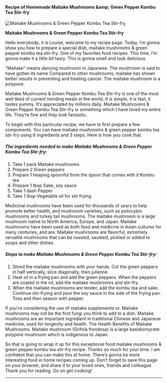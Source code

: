             

#### Recipe of Homemade Maitake Mushrooms &amp;amp; Green Pepper Kombu Tea Stir-fry

![Maitake Mushrooms &amp; Green Pepper Kombu Tea Stir-fry](https://img-global.cpcdn.com/recipes/6601645208109056/751x532cq70/maitake-mushrooms-green-pepper-kombu-tea-stir-fry-recipe-main-photo.jpg)

**Maitake Mushrooms &amp; Green Pepper Kombu Tea Stir-fry**

Hello everybody, it is Louise, welcome to my recipe page. Today, I’m gonna show you how to prepare a special dish, maitake mushrooms & green pepper kombu tea stir-fry. One of my favorites food recipes. This time, I’m gonna make it a little bit tasty. This is gonna smell and look delicious.

"Maitake" means dancing mushroom in Japanese. The mushroom is said to have gotten its name Compared to other mushrooms, maitake has shown better results in preventing and treating cancer. The maitake mushroom is a polypore.

Maitake Mushrooms & Green Pepper Kombu Tea Stir-fry is one of the most well liked of current trending meals in the world. It is simple, it is fast, it tastes yummy. It’s appreciated by millions daily. Maitake Mushrooms & Green Pepper Kombu Tea Stir-fry is something which I have loved my entire life. They’re fine and they look fantastic.

To begin with this particular recipe, we have to first prepare a few components. You can have maitake mushrooms & green pepper kombu tea stir-fry using 6 ingredients and 3 steps. Here is how you cook that.

##### The ingredients needed to make Maitake Mushrooms & Green Pepper Kombu Tea Stir-fry:

1.  Take 1 pack Maitake mushrooms
2.  Prepare 2 Green peppers
3.  Prepare 1 heaping spoonful from the spoon that comes with it Kombu tea
4.  Prepare 1 tbsp Sake, soy sauce
5.  Take 1 dash Pepper
6.  Take 1 tbsp Vegetable oil for stir frying

Medicinal mushrooms have been used for thousands of years to help promote better health, and mushroom varieties, such as psilocybin mushrooms and turkey tail mushrooms. The maitake mushroom is a large mushroom native to North America, Europe, and Japan. Maitake mushrooms have been used as both food and medicine in Asian cultures for many centuries, and are. Maitake mushrooms are flavorful, extremely versatile mushrooms that can be roasted, sautéed, pickled or added to soups and other dishes.

##### Steps to make Maitake Mushrooms & Green Pepper Kombu Tea Stir-fry:

1.  Shred the maitake mushrooms with your hands. Cut the green peppers in half vertically, slice diagonally, then julienne.
2.  Heat oil in a frying pan and add the green peppers. When the peppers are coated in the oil, add the maitake mushrooms and stir-fry.
3.  When the maitake mushrooms are tender, add the kombu tea and sake. Continue stir-frying and pour the soy sauce in the side of the frying pan. Toss and then season with pepper.

If you're considering the use of maitake supplements or. Maitake mushrooms may not be the first fungi you think to add to a dish. Maitake mushrooms are an important ingredient in traditional Chinese and Japanese medicine, used for longevity and health. The Health Benefits of Maitake Mushrooms. Maitake mushroom (Grifola frondosa) is a large basidiomycete polypore mushroom which is indigenous to Japan.

So that is going to wrap it up for this exceptional food maitake mushrooms & green pepper kombu tea stir-fry recipe. Thanks so much for your time. I am confident that you can make this at home. There’s gonna be more interesting food in home recipes coming up. Don’t forget to save this page on your browser, and share it to your loved ones, friends and colleague. Thank you for reading. Go on get cooking!

* * *